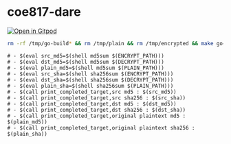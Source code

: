 # coe817-dare

[![Open in Gitpod](https://gitpod.io/button/open-in-gitpod.svg)](https://gitpod.io#https://github.com/da-moon/coe817-dare)

```bash
rm -rf /tmp/go-build* && rm /tmp/plain && rm /tmp/encrypted && make go-build-dare && make run && make demo-encrypt
```

	# - $(eval src_md5=$(shell md5sum $(ENCRYPT_PATH)))
	# - $(eval dst_md5=$(shell md5sum $(DECRYPT_PATH)))
	# - $(eval plain_md5=$(shell md5sum $(PLAIN_PATH)))
	# - $(eval src_sha=$(shell sha256sum $(ENCRYPT_PATH)))
	# - $(eval dst_sha=$(shell sha256sum $(DECRYPT_PATH)))
	# - $(eval plain_sha=$(shell sha256sum $(PLAIN_PATH)))
	# - $(call print_completed_target,src md5 : $(src_md5))
	# - $(call print_completed_target,src sha256 : $(src_sha))
	# - $(call print_completed_target,dst md5 : $(dst_md5))
	# - $(call print_completed_target,dst sha256 : $(dst_sha))
	# - $(call print_completed_target,original plaintext md5 : $(plain_md5))
	# - $(call print_completed_target,original plaintext sha256 : $(plain_sha))